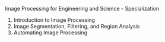 Image Processing for Engineering and Science - Specialization
1. Introduction to Image Processing
2. Image Segmentation, Filtering, and Region Analysis
3. Automating Image Processing
